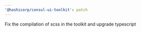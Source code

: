 ```yaml
---
'@hashicorp/consul-ui-toolkit': patch
---
```


Fix the compilation of scss in the toolkit and upgrade typescript
